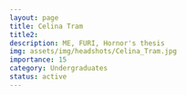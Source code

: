 ```yaml
---
layout: page
title: Celina Tram
title2: 
description: ME, FURI, Hornor's thesis 
img: assets/img/headshots/Celina_Tram.jpg
importance: 15
category: Undergraduates
status: active
---
```




